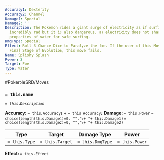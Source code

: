 ```yaml
---
Accuracy1: Dexterity
Accuracy2: Channel
Damage1: Special
Damage2: ''
Description: The Pokemon rides a giant surge of electricity as if surfing. It looks
  incredibly rad but it is also dangerous, as electricity does not share the same
  properties of water for safe surfing.
DmgType: Special
Effect: Roll 3 Chance Dice to Paralyze the foe. If the user of this Move is at its
  Final Stage of Evolution, this move fails.
Name: Splishy Splash
Power: 3
Target: Foe
Type: Water
---
```


#PokeroleSRD/Moves

### `= this.name` 
*`= this.Description`*

**Accuracy:** `= this.Accuracy1` + `= this.Accuracy2`
**Damage:** `= this.Power` `= choice(length(this.Damage1)=0, "","\+ "+ this.Damage1)` `= choice(length(this.Damage2)=0, "","\+ "+ this.Damage2)`

| Type          | Target          | Damage Type          | Power          |
| ------------- | --------------- | ---------------- | -------------- |
| `= this.Type` | `= this.Target` | `= this.DmgType` | `= this.Power` | 

**Effect:** `= this.Effect`